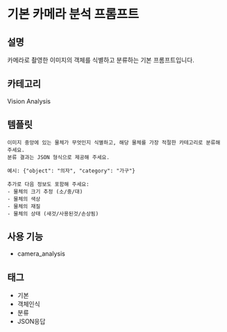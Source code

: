 # 기본 카메라 분석 프롬프트

## 설명
카메라로 촬영한 이미지의 객체를 식별하고 분류하는 기본 프롬프트입니다.

## 카테고리
Vision Analysis

## 템플릿
```
이미지 중앙에 있는 물체가 무엇인지 식별하고, 해당 물체를 가장 적절한 카테고리로 분류해 주세요.
분류 결과는 JSON 형식으로 제공해 주세요. 

예시: {"object": "의자", "category": "가구"}

추가로 다음 정보도 포함해 주세요:
- 물체의 크기 추정 (소/중/대)
- 물체의 색상
- 물체의 재질
- 물체의 상태 (새것/사용된것/손상됨)
```

## 사용 기능
- camera_analysis

## 태그
- 기본
- 객체인식
- 분류
- JSON응답